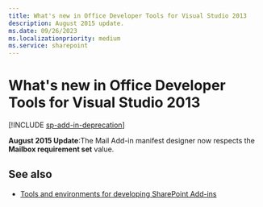 ```yaml
---
title: What's new in Office Developer Tools for Visual Studio 2013
description: August 2015 update.
ms.date: 09/26/2023
ms.localizationpriority: medium
ms.service: sharepoint
---
```



# What's new in Office Developer Tools for Visual Studio 2013

[!INCLUDE [sp-add-in-deprecation](../../includes/snippets/sp-add-in-deprecation.md)]

**August 2015 Update**:The Mail Add-in manifest designer now respects the **Mailbox requirement set** value.
    

## See also

-  [Tools and environments for developing SharePoint Add-ins](tools-and-environments-for-developing-sharepoint-add-ins.md)

